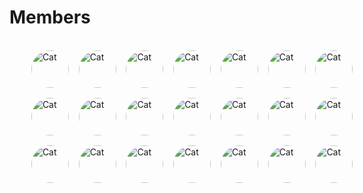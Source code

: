 # Members

<br/>
<section style="
width: 600px;
  display: grid;
  grid-template-columns: auto auto auto auto auto auto auto auto auto auto auto auto auto auto;
  grid-auto-columns:60px; 
  row-gap:1rem;
  justify-content: center;
  align-items: center;
  justify-content: space;
">
<img src="https://avatars.githubusercontent.com/u/64410006?v=4" alt="Cat" class="rounded-corners" width="60" height="60" style="border-radius: 50%;" />
&nbsp;&nbsp;&nbsp;&nbsp;
<img src="https://avatars.githubusercontent.com/u/69713628?v=4" alt="Cat" class="rounded-corners" width="60" height="60" style="border-radius: 50%;" />
&nbsp;&nbsp;&nbsp;&nbsp;
<img src="https://avatars.githubusercontent.com/u/114392001?v=4" alt="Cat" class="rounded-corners" width="60" height="60" style="border-radius: 50%;" />
&nbsp;&nbsp;&nbsp;&nbsp;
<img src="https://avatars.githubusercontent.com/u/114393397?v=4" alt="Cat" class="rounded-corners" width="60" height="60" style="border-radius: 50%;" />
&nbsp;&nbsp;&nbsp;&nbsp;
<img src="https://avatars.githubusercontent.com/u/114392431?v=4" alt="Cat" class="rounded-corners" width="60" height="60" style="border-radius: 50%;" />
&nbsp;&nbsp;&nbsp;&nbsp;
<img src="https://avatars.githubusercontent.com/u/122642309?v=4" alt="Cat" class="rounded-corners" width="60" height="60" style="border-radius: 50%;" />
&nbsp;&nbsp;&nbsp;&nbsp;
<img src="https://avatars.githubusercontent.com/u/103185295?v=4" alt="Cat" class="rounded-corners" width="60" height="60" style="border-radius: 50%;" />
&nbsp;&nbsp;&nbsp;&nbsp;
<img src="https://avatars.githubusercontent.com/u/114392298?v=4" alt="Cat" class="rounded-corners" width="60" height="60" style="border-radius: 50%;" />
&nbsp;&nbsp;&nbsp;&nbsp;
<img src="https://avatars.githubusercontent.com/u/133319358?v=4" alt="Cat" class="rounded-corners" width="60" height="60" style="border-radius: 50%;" />
&nbsp;&nbsp;&nbsp;&nbsp;
<img src="https://avatars.githubusercontent.com/u/114988054?v=4" alt="Cat" class="rounded-corners" width="60" height="60" style="border-radius: 50%;" />
&nbsp;&nbsp;&nbsp;&nbsp;
<img src="https://avatars.githubusercontent.com/u/114393719?v=4" alt="Cat" class="rounded-corners" width="60" height="60" style="border-radius: 50%;" />
&nbsp;&nbsp;&nbsp;&nbsp;
<img src="https://avatars.githubusercontent.com/u/107542339?v=4" alt="Cat" class="rounded-corners" width="60" height="60" style="border-radius: 50%;" />
&nbsp;&nbsp;&nbsp;&nbsp;
<img src="https://avatars.githubusercontent.com/u/130158867?v=4" alt="Cat" class="rounded-corners" width="60" height="60" style="border-radius: 50%;" />
&nbsp;&nbsp;&nbsp;&nbsp;
<img src="https://avatars.githubusercontent.com/u/112007766?v=4" alt="Cat" class="rounded-corners" width="60" height="60" style="border-radius: 50%;" />
&nbsp;&nbsp;&nbsp;&nbsp;
<img src="https://avatars.githubusercontent.com/u/114392147?v=4" alt="Cat" class="rounded-corners" width="60" height="60" style="border-radius: 50%;" />
&nbsp;&nbsp;&nbsp;&nbsp;
<img src="https://avatars.githubusercontent.com/u/114392878?v=4" alt="Cat" class="rounded-corners" width="60" height="60" style="border-radius: 50%;" />
&nbsp;&nbsp;&nbsp;&nbsp;
<img src="https://avatars.githubusercontent.com/u/115923863?v=4" alt="Cat" class="rounded-corners" width="60" height="60" style="border-radius: 50%;" />
&nbsp;&nbsp;&nbsp;&nbsp;
<img src="https://avatars.githubusercontent.com/u/68467952?v=4" alt="Cat" class="rounded-corners" width="60" height="60" style="border-radius: 50%;" />
&nbsp;&nbsp;&nbsp;&nbsp;
<img src="https://avatars.githubusercontent.com/u/114662759?v=4" alt="Cat" class="rounded-corners" width="60" height="60" style="border-radius: 50%;" />
&nbsp;&nbsp;&nbsp;&nbsp;
<img src="https://avatars.githubusercontent.com/u/141816914?v=4" alt="Cat" class="rounded-corners" width="60" height="60" style="border-radius: 50%;" />
&nbsp;&nbsp;&nbsp;&nbsp;
<img src="https://avatars.githubusercontent.com/u/141813264?v=4" alt="Cat" class="rounded-corners" width="60" height="60" style="border-radius: 50%;" />
&nbsp;&nbsp;&nbsp;&nbsp;
</section>